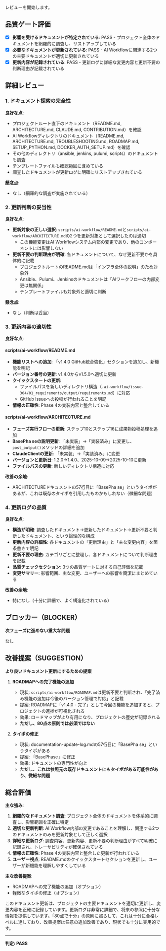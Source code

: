 レビューを開始します。

## 品質ゲート評価

- [x] **影響を受けるドキュメントが特定されている**: PASS - プロジェクト全体のドキュメントを網羅的に調査し、リストアップしている
- [x] **必要なドキュメントが更新されている**: PASS - AI Workflowに関連する2つの主要ドキュメントが適切に更新されている
- [x] **更新内容が記録されている**: PASS - 更新ログに詳細な変更内容と更新不要の判断理由が記載されている

## 詳細レビュー

### 1. ドキュメント探索の完全性

**良好な点**:
- プロジェクトルート直下のドキュメント（README.md, ARCHITECTURE.md, CLAUDE.md, CONTRIBUTION.md）を確認
- AI Workflowディレクトリのドキュメント（README.md, ARCHITECTURE.md, TROUBLESHOOTING.md, ROADMAP.md, SETUP_PYTHON.md, DOCKER_AUTH_SETUP.md）を確認
- その他のディレクトリ（ansible, jenkins, pulumi, scripts）のドキュメントも調査
- テンプレートファイルも確認範囲に含めている
- 調査したドキュメントが更新ログに明確にリストアップされている

**懸念点**:
- なし（網羅的な調査が実施されている）

### 2. 更新判断の妥当性

**良好な点**:
- **更新対象の正しい選択**: `scripts/ai-workflow/README.md`と`scripts/ai-workflow/ARCHITECTURE.md`の2つを更新対象として選択したのは適切
  - この機能変更はAI Workflowシステム内部の変更であり、他のコンポーネントには影響しない
- **更新不要の判断理由が明確**: 各ドキュメントについて、なぜ更新不要かを具体的に記載
  - プロジェクトルートのREADME.mdは「インフラ全体の説明」のため対象外
  - Ansible、Pulumi、Jenkinsのドキュメントは「AIワークフローの内部変更は無関係」
  - テンプレートファイルも対象外と適切に判断

**懸念点**:
- なし（判断は妥当）

### 3. 更新内容の適切性

**良好な点**:

#### scripts/ai-workflow/README.md
- **機能リストへの追加**: 「v1.4.0 GitHub統合強化」セクションを追加し、新機能を明記
- **バージョン番号の更新**: v1.4.0からv1.5.0へ適切に更新
- **クイックスタートの更新**: 
  - ファイルパスを新しいディレクトリ構造（`.ai-workflow/issue-304/01_requirements/output/requirements.md`）に対応
  - GitHub Issueへの投稿が行われることを明記
- **情報の正確性**: Phase 4の実装内容と整合している

#### scripts/ai-workflow/ARCHITECTURE.md
- **フェーズ実行フローの更新**: ステップ10とステップ16に成果物投稿処理を追加
- **BasePha seの説明更新**: 「未実装」→「実装済み」に変更し、`post_output()`メソッドの詳細を追加
- **ClaudeClientの更新**: 「未実装」→「実装済み」に変更
- **バージョンと更新日**: 1.2.0→1.4.0、2025-10-09→2025-10-10に更新
- **ファイルパスの更新**: 新しいディレクトリ構造に対応

**改善の余地**:
- ARCHITECTUREドキュメントの57行目に「BasePha se」というタイポがあるが、これは既存のタイポを引用したものかもしれない（微細な問題）

### 4. 更新ログの品質

**良好な点**:
- **構造が明確**: 調査したドキュメント→更新したドキュメント→更新不要と判断したドキュメント、という論理的な構成
- **更新内容の詳細性**: 各ドキュメントの「更新理由」と「主な変更内容」を箇条書きで明記
- **更新不要の理由**: カテゴリごとに整理し、各ドキュメントについて判断理由を記載
- **品質チェックセクション**: 3つの品質ゲートに対する自己評価を記載
- **変更サマリー**: 影響範囲、主な変更、ユーザーへの影響を簡潔にまとめている

**改善の余地**:
- 特になし（十分に詳細で、よく構造化されている）

## ブロッカー（BLOCKER）

**次フェーズに進めない重大な問題**

なし

## 改善提案（SUGGESTION）

**より良いドキュメント更新にするための提案**

1. **ROADMAPへの完了機能の追加**
   - 現状: `scripts/ai-workflow/ROADMAP.md`は更新不要と判断され、「完了済み機能の追加は今後のバージョン管理で対応」と記載
   - 提案: ROADMAPに「v1.4.0 - 完了」として今回の機能を追加すると、プロジェクトの進捗が可視化される
   - 効果: ロードマップがより有用になり、プロジェクトの歴史が記録される
   - **ただし、80点の原則では必須ではない**

2. **タイポの修正**
   - 現状: documentation-update-log.mdの57行目に「BasePha se」というタイポがある
   - 提案: 「BasePhase」に修正
   - 効果: ドキュメントの専門性が向上
   - **ただし、これは参照元の既存ドキュメントにもタイポがある可能性があり、微細な問題**

## 総合評価

**主な強み**:
1. **網羅的なドキュメント調査**: プロジェクト全体のドキュメントを体系的に調査し、影響範囲を正確に特定
2. **適切な更新判断**: AI Workflow内部の変更であることを理解し、関連する2つのドキュメントのみを更新対象として正しく選択
3. **詳細な更新ログ**: 調査内容、更新内容、更新不要の判断理由がすべて明確に記録され、トレーサビリティが確保されている
4. **情報の正確性**: Phase 4の実装内容と整合した更新が行われている
5. **ユーザー視点**: README.mdのクイックスタートセクションを更新し、ユーザーが新機能を理解しやすくしている

**主な改善提案**:
- ROADMAPへの完了機能の追加（オプション）
- 軽微なタイポの修正（オプション）

このドキュメント更新は、プロジェクトの主要ドキュメントを適切に更新し、変更内容を正確に記録しています。更新ログは非常に詳細で、将来の参照に十分な情報を提供しています。「80点で十分」の原則に照らして、これは十分に合格レベルに達しており、改善提案は任意の追加改善であり、現状でも十分に実用的です。

---
**判定: PASS**